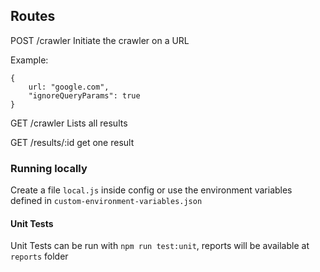 ## Routes

POST /crawler Initiate the crawler on a URL

Example: 
```
{
    url: "google.com",
    "ignoreQueryParams": true
}
```



GET /crawler  Lists all results

GET /results/:id get one result


### Running locally

Create a file `local.js` inside config or use the environment variables defined in `custom-environment-variables.json`

#### Unit Tests

Unit Tests can be run with `npm run test:unit`, reports will be available at `reports` folder